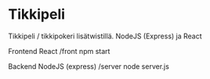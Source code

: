 # Tikkipeli
Tikkipeli / tikkipokeri lisätwistillä. NodeJS (Express) ja React

Frontend React
/front npm start

Backend NodeJS (express)
/server node server.js


